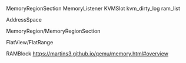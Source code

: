 MemoryRegionSection
MemoryListener
KVMSlot
kvm_dirty_log
ram_list

AddressSpace

MemoryRegion/MemoryRegionSection

FlatView/FlatRange

RAMBlock
https://martins3.github.io/qemu/memory.html#overview